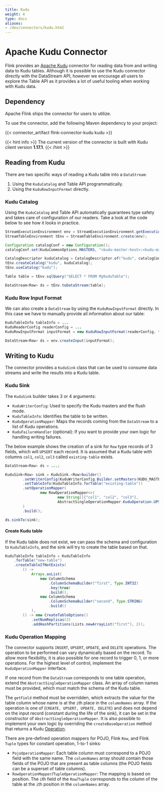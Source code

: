 ```yaml
---
title: Kudu
weight: 4
type: docs
aliases:
- /dev/connectors/kudu.html
---
```

<!--
Licensed to the Apache Software Foundation (ASF) under one
or more contributor license agreements.  See the NOTICE file
distributed with this work for additional information
regarding copyright ownership.  The ASF licenses this file
to you under the Apache License, Version 2.0 (the
"License"); you may not use this file except in compliance
with the License.  You may obtain a copy of the License at

  http://www.apache.org/licenses/LICENSE-2.0

Unless required by applicable law or agreed to in writing,
software distributed under the License is distributed on an
"AS IS" BASIS, WITHOUT WARRANTIES OR CONDITIONS OF ANY
KIND, either express or implied.  See the License for the
specific language governing permissions and limitations
under the License.
-->

# Apache Kudu Connector

Flink provides an [Apache Kudu](https://kudu.apache.org) connector for reading data from and writing data to Kudu tables.
Although it is possible to use the Kudu connector directly with the DataStream API, however we encourage all users to
explore the Table API as it provides a lot of useful tooling when working with Kudu data.

## Dependency

Apache Flink ships the connector for users to utilize.

To use the connector, add the following Maven dependency to your project:

{{< connector_artifact flink-connector-kudu kudu >}}

{{< hint info >}}
The current version of the connector is built with Kudu client version **1.17.1**.
{{< /hint >}}

## Reading from Kudu

There are two specific ways of reading a Kudu table into a `DataStream`:

1. Using the `KuduCatalog` and Table API programmatically.
2. Using the `KuduRowInputFormat` directly.

### Kudu Catalog

Using the `KuduCatalog` and Table API automatically guarantees type safety and takes care of configuration of our readers.
Take a look at the code below to see how it looks in practice.

```java
StreamExecutionEnvironment env = StreamExecutionEnvironment.getExecutionEnvironment();
StreamTableEnvironment tEnv = StreamTableEnvironment.create(env);

Configuration catalogConf = new Configuration();
catalogConf.set(KuduCommonOptions.MASTERS, "<kudu-master-host>:<kudu-master-port>");

CatalogDescriptor kuduCatalog = CatalogDescriptor.of("kudu", catalogConf);
tEnv.createCatalog("kudu", kuduCatalog);
tEnv.useCatalog("kudu");

Table table = tEnv.sqlQuery("SELECT * FROM MyKuduTable");

DataStream<Row> ds = tEnv.toDataStream(table);
```

### Kudu Row Input Format

We can also create a `DataStream` by using the `KuduRowInputFormat` directly. In this case we have to manually provide all information about our table:

```java
KuduTableInfo tableInfo = ...
KuduReaderConfig readerConfig = ...
KuduRowInputFormat inputFormat = new KuduRowInputFormat(readerConfig, tableInfo);

DataStream<Row> ds = env.createInput(inputFormat);
```

## Writing to Kudu

The connector provides a `KuduSink` class that can be used to consume data streams and write the results into a Kudu table.

### Kudu Sink

The `KuduSink` builder takes 3 or 4 arguments:

* `KuduWriterConfig`: Used to specify the Kudu masters and the flush mode.
* `KuduTableInfo`: Identifies the table to be written.
* `KuduOperationMapper`: Maps the records coming from the `DataStream` to a list of Kudu operations.
* `KuduFailureHandler` (optional): If you want to provide your own logic for handling writing failures.

The below example shows the creation of a sink for `Row` type records of 3 fields, which will `UPSERT` each record.
It is assumed that a Kudu table with columns `col1`, `col2`, `col3` called `existing-table` exists.

```java
DataStream<Row> ds = ...;

KuduSink<Row> sink = KuduSink.<Row>builder()
        .setWriterConfig(KuduWriterConfig.Builder.setMasters(KUDU_MASTERS).build())
        .setTableInfo(KuduTableInfo.forTable("existing-table"))
        .setOperationMapper(
                new RowOperationMapper<>(
                        new String[]{"col1", "col2", "col3"},
                        AbstractSingleOperationMapper.KuduOperation.UPSERT)
        )
        .build();

ds.sinkTo(sink);
```

#### Create Kudu table

If the Kudu table does not exist, we can pass the schema and configuration to `KuduTableInfo`, and the sink will try to create the table based on that.

```java
KuduTableInfo tableInfo = KuduTableInfo
    .forTable("new-table")
    .createTableIfNotExists(
        () ->
            Arrays.asList(
                new ColumnSchema
                    .ColumnSchemaBuilder("first", Type.INT32)
                    .key(true)
                    .build(),
                new ColumnSchema
                    .ColumnSchemaBuilder("second", Type.STRING)
                    .build()
            ),
        () -> new CreateTableOptions()
            .setNumReplicas(3)
            .addHashPartitions(Lists.newArrayList("first"), 2));
```

### Kudu Operation Mapping

The connector supports `INSERT`, `UPSERT`, `UPDATE`, and `DELETE` operations.
The operation to be performed can vary dynamically based on the record.
To allow more flexibility, it is also possible for one record to trigger 0, 1, or more operations.
For the highest level of control, implement the `KuduOperationMapper` interface.

If one record from the `DataStream` corresponds to one table operation, extend the `AbstractSingleOperationMapper` class.
An array of column names must be provided, which must match the schema of the Kudu table.

The `getField` method must be overridden, which extracts the value for the table column whose name is at the `i`th place
in the `columnNames` array. If the operation is one of (`CREATE, UPSERT, UPDATE, DELETE`) and does not depend on the
input record (constant during the life of the sink), it can be set in the constructor of `AbstractSingleOperationMapper`.
It is also possible to implement your own logic by overriding the `createBaseOperation` method that returns a
Kudu [Operation](https://kudu.apache.org/apidocs/org/apache/kudu/client/Operation.html).

There are pre-defined operation mappers for POJO, Flink `Row`, and Flink `Tuple` types for constant operation, 1-to-1 sinks:

* `PojoOperationMapper`: Each table column must correspond to a POJO field with the same name. The `columnNames` array 
  should contain those fields of the POJO that are present as table columns (the POJO fields can be a superset of table columns).
* `RowOperationMapper`/`TupleOperationMapper`: The mapping is based on position. The `i`th field of the `Row`/`Tuple`
  corresponds to the column of the table at the `i`th position in the `columnNames` array.

